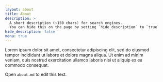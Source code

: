 ```yaml
---
layout: about
title: About
description: >
  A short description (~150 chars) for search engines.
  You can hide this on the page by setting `hide_description` to `true` in the front matter.
hide_description: false
menu: true
---
```


Lorem ipsum dolor sit amet, consectetur adipiscing elit,
sed do eiusmod tempor incididunt ut labore et dolore magna aliqua.
Ut enim ad minim veniam, quis nostrud exercitation ullamco laboris nisi ut aliquip ex ea commodo consequat.

Open `about.md` to edit this text.
